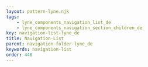 ```yaml
---
layout: pattern-lyne.njk
tags: 
    - lyne_components_navigation_list_de
    - lyne_components_navigation_section_children_de
key: navigation-list-lyne_de
title: Navigation-List
parent: navigation-folder-lyne_de
keywords: navigation-list
order: 440
---
```

